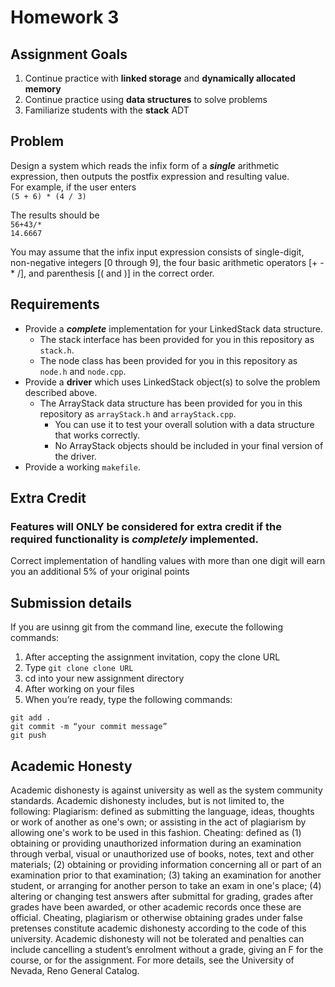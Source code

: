 # Homework 3

## Assignment Goals
1.	Continue practice with **linked storage** and **dynamically allocated memory**  
2.	Continue practice using **data structures** to solve problems
3.	Familiarize students with the **stack** ADT

## Problem
Design a system which reads the infix form of a ***single*** arithmetic expression, then outputs the postfix expression and resulting value.  
For example, if the user enters  
```(5 + 6) * (4 / 3)```  

The results should be  
```56+43/*```  
```14.6667```

You may assume that the infix input expression consists of single-digit, non-negative integers [0 through 9], the four basic arithmetic operators [+ - \* /], and parenthesis [( and )] in the correct order.
## Requirements
- Provide a ***complete*** implementation for your LinkedStack data structure.   
  - The stack interface has been provided for you in this repository as ```stack.h```.
  - The node class has been provided for you in this repository as ```node.h``` and ```node.cpp```.
- Provide a **driver** which uses LinkedStack object(s) to solve the problem described above.
  - The ArrayStack data structure has been provided for you in this repository as ```arrayStack.h``` and ```arrayStack.cpp```.
    - You can use it to test your overall solution with a data structure that works correctly.
    - No ArrayStack objects should be included in your final version of the driver.
- Provide a working ```makefile```.
## Extra Credit
### Features will **ONLY** be considered for extra credit if the required functionality is *completely* implemented.  
Correct implementation of handling values with more than one digit will earn you an additional 5% of your original points  

## Submission details
If you are usinng git from the command line, execute the following commands:
1.	After accepting the assignment invitation, copy the clone URL
2.	Type 
```git clone clone URL```
3.	cd into your new assignment directory
4.	After working on your files
5.	When you’re ready, type the following commands: 
```
git add .
git commit -m “your commit message”
git push
```
## Academic Honesty
Academic dishonesty is against university as well as the system community standards. Academic dishonesty includes, but is not limited to, the following:
Plagiarism: defined as submitting the language, ideas, thoughts or work of another as one's own; or assisting in the act of plagiarism by allowing one's work to be used in this fashion.
Cheating: defined as (1) obtaining or providing unauthorized information during an examination through verbal, visual or unauthorized use of books, notes, text and other materials; (2) obtaining or providing information concerning all or part of an examination prior to that examination; (3) taking an examination for another student, or arranging for another person to take an exam in one's place; (4) altering or changing test answers after submittal for grading, grades after grades have been awarded, or other academic records once these are official.
Cheating, plagiarism or otherwise obtaining grades under false pretenses constitute academic
dishonesty according to the code of this university. Academic dishonesty will not be tolerated and
penalties can include cancelling a student’s enrolment without a grade, giving an F for the course, or for the assignment. For more details, see the University of Nevada, Reno General Catalog.

